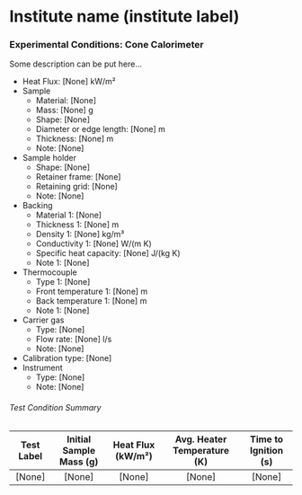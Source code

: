 # Institute name (institute label)

### Experimental Conditions: Cone Calorimeter
Some description can be put here...


* Heat Flux: [None] kW/m²
* Sample
  - Material: [None]
  - Mass: [None] g
  - Shape: [None]
  - Diameter or edge length: [None] m
  - Thickness: [None] m
  - Note: [None]
* Sample holder
  - Shape: [None]
  - Retainer frame: [None]
  - Retaining grid: [None]
  - Note: [None]
* Backing
  - Material 1: [None]
  - Thickness 1: [None] m
  - Density 1: [None] kg/m³
  - Conductivity 1: [None] W/(m K)
  - Specific heat capacity: [None] J/(kg K)
  - Note 1: [None]
* Thermocouple
  - Type 1: [None]
  - Front temperature 1: [None] m
  - Back temperature 1: [None] m
  - Note 1: [None]
* Carrier gas
  - Type: [None]
  - Flow rate: [None] l/s
  - Note: [None]
* Calibration type: [None]
* Instrument
  - Type: [None]
  - Note: [None]

###### Test Condition Summary

| Test Label | Initial Sample Mass (g) | Heat Flux (kW/m²) | Avg. Heater Temperature (K) | Time to Ignition (s) |
|:------:|:------:|:------:|:------:|:------:|
| [None] | [None] | [None] | [None] | [None] |
